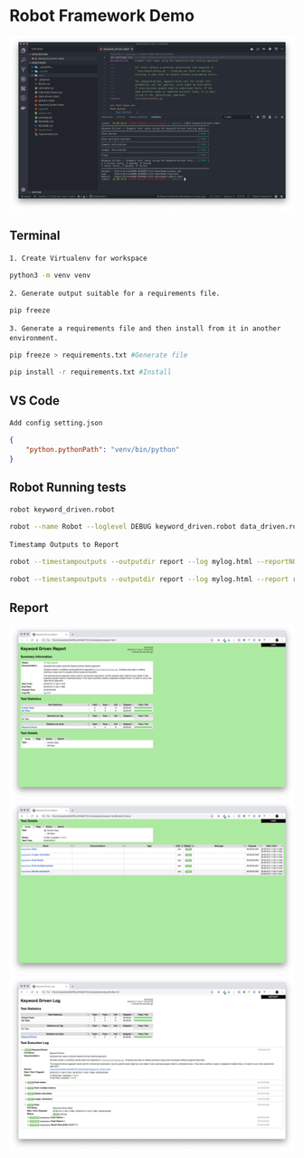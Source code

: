
# Robot Framework Demo
![alt text](pic/screenshot0.png "Screen Shot - VS CODE")

## Terminal

`1. Create Virtualenv for workspace`

```bash
python3 -m venv venv
```


`2. Generate output suitable for a requirements file.`

```bash
pip freeze
```

`3. Generate a requirements file and then install from it in another environment.`

```bash
pip freeze > requirements.txt #Generate file
```

```bash
pip install -r requirements.txt #Install 
```

## VS Code

`Add config setting.json`

```json
{
    "python.pythonPath": "venv/bin/python"
}
```

## Robot Running tests 

```bash
robot keyword_driven.robot
```

```bash
robot --name Robot --loglevel DEBUG keyword_driven.robot data_driven.robot gherkin.robot
```

`Timestamp Outputs to Report`

```bash
robot --timestampoutputs --outputdir report --log mylog.html --reportNONE keyword_driven.robot
```

```bash
robot --timestampoutputs --outputdir report --log mylog.html --report report keyword_driven.robot
```

## Report

![alt text](pic/screenshot1.png "Screen Shot - Page 1")
![alt text](pic/screenshot2.png "Screen Shot - Page 2")
![alt text](pic/screenshot3.png "Screen Shot - Page 3")
